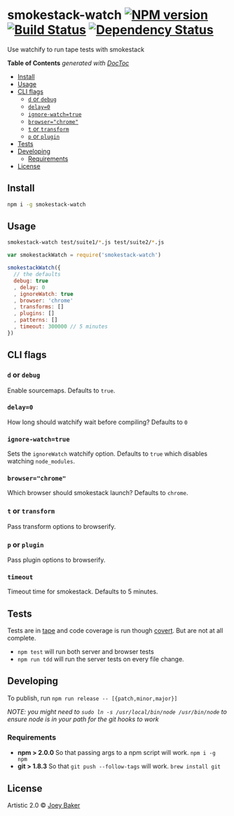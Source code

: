 # smokestack-watch [![NPM version][npm-image]][npm-url] [![Build Status][travis-image]][travis-url] [![Dependency Status][daviddm-url]][daviddm-image]

Use watchify to run tape tests with smokestack

<!-- START doctoc generated TOC please keep comment here to allow auto update -->
<!-- DON'T EDIT THIS SECTION, INSTEAD RE-RUN doctoc TO UPDATE -->
**Table of Contents**  *generated with [DocToc](http://doctoc.herokuapp.com/)*

- [Install](#install)
- [Usage](#usage)
- [CLI flags](#cli-flags)
  - [`d` or `debug`](#d-or-debug)
  - [`delay=0`](#delay=0)
  - [`ignore-watch=true`](#ignore-watch=true)
  - [`browser="chrome"`](#browser=chrome)
  - [`t` or `transform`](#t-or-transform)
  - [`p` or `plugin`](#p-or-plugin)
- [Tests](#tests)
- [Developing](#developing)
  - [Requirements](#requirements)
- [License](#license)

<!-- END doctoc generated TOC please keep comment here to allow auto update -->

## Install

```sh
npm i -g smokestack-watch
```


## Usage

```sh
smokestack-watch test/suite1/*.js test/suite2/*.js
```

```js
var smokestackWatch = require('smokestack-watch')

smokestackWatch({
  // the defaults
  debug: true
  , delay: 0
  , ignoreWatch: true
  , browser: 'chrome'
  , transforms: []
  , plugins: []
  , patterns: []
  , timeout: 300000 // 5 minutes
})
```

## CLI flags
### `d` or `debug`
Enable sourcemaps. Defaults to `true`.

### `delay=0`
How long should watchify wait before compiling? Defaults to `0`

### `ignore-watch=true`
Sets the `ignoreWatch` watchify option. Defaults to `true` which disables watching `node_modules`.

### `browser="chrome"`
Which browser should smokestack launch? Defaults to `chrome`.

### `t` or `transform`
Pass transform options to browserify.

### `p` or `plugin`
Pass plugin options to browserify.

### `timeout`
Timeout time for smokestack. Defaults to 5 minutes.

## Tests
Tests are in [tape](https://github.com/substack/tape) and code coverage is run though [covert](https://github.com/substack/covert). But are not at all complete.

* `npm test` will run both server and browser tests
* `npm run tdd` will run the server tests on every file change.

## Developing
To publish, run `npm run release -- [{patch,minor,major}]`

_NOTE: you might need to `sudo ln -s /usr/local/bin/node /usr/bin/node` to ensure node is in your path for the git hooks to work_

### Requirements
* **npm > 2.0.0** So that passing args to a npm script will work. `npm i -g npm`
* **git > 1.8.3** So that `git push --follow-tags` will work. `brew install git`

## License

Artistic 2.0 © [Joey Baker](https://byjoeybaker.com)


[npm-url]: https://npmjs.org/package/smokestack-watch
[npm-image]: https://badge.fury.io/js/smokestack-watch.svg
[travis-url]: https://travis-ci.org/joeybaker/smokestack-watch
[travis-image]: https://travis-ci.org/joeybaker/smokestack-watch.svg?branch=master
[daviddm-url]: https://david-dm.org/joeybaker/smokestack-watch.svg?theme=shields.io
[daviddm-image]: https://david-dm.org/joeybaker/smokestack-watch
